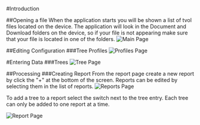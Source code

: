 #Introduction

##Opening a file
When the application starts you will be shown a list of tvol files located on the device. The application will look in the Document and Download folders on the device, so if your file is not appearing make sure that your file is located in one of the folders. 
![Main Page](/ScreenShots/MainPage.png)

##Editing Configuration 
###Tree Profiles
![Profiles Page](/ScreenShots/ProfilesPage.png)

#Entering Data
###Trees
![Tree Page](/ScreenShots/TreePage.png)

##Processing 
###Creating Report
From the report page create a new report by click the "+" at the bottom of the screen. Reports can be edited by selecting them in the list of reports.
![Reports Page](/ScreenShots/ReportsPage.png)

 To add a tree to a report select the switch next to the tree entry. Each tree can only be added to one report at a time.

![Report Page](/ScreenShots/ReportPage.png)
